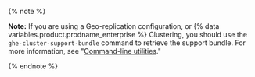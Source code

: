 {% note %}

**Note:** If you are using a Geo-replication configuration, or {% data variables.product.prodname_enterprise %} Clustering, you should use the `ghe-cluster-support-bundle` command to retrieve the support bundle. For more information, see "[Command-line utilities](/enterprise/admin/guides/installation/command-line-utilities/#ghe-cluster-support-bundle)."

{% endnote %}

